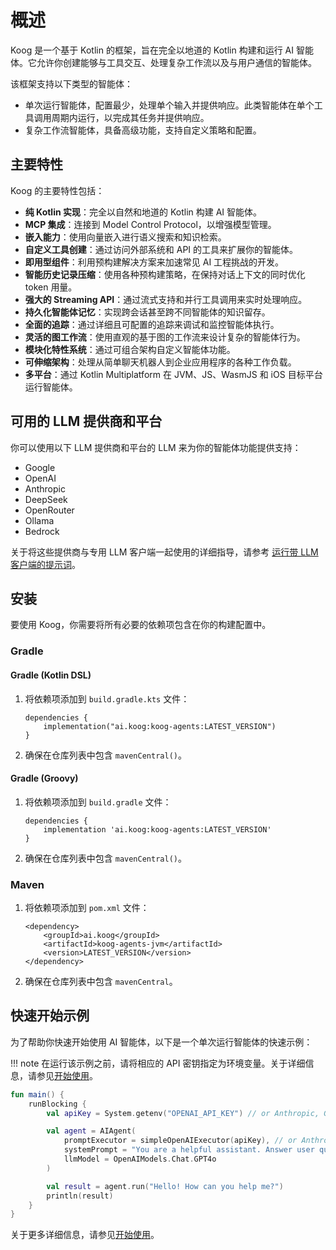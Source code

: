 # 概述

Koog 是一个基于 Kotlin 的框架，旨在完全以地道的 Kotlin 构建和运行 AI 智能体。它允许你创建能够与工具交互、处理复杂工作流以及与用户通信的智能体。

该框架支持以下类型的智能体：

*   单次运行智能体，配置最少，处理单个输入并提供响应。此类智能体在单个工具调用周期内运行，以完成其任务并提供响应。
*   复杂工作流智能体，具备高级功能，支持自定义策略和配置。

## 主要特性

Koog 的主要特性包括：

-   **纯 Kotlin 实现**：完全以自然和地道的 Kotlin 构建 AI 智能体。
-   **MCP 集成**：连接到 Model Control Protocol，以增强模型管理。
-   **嵌入能力**：使用向量嵌入进行语义搜索和知识检索。
-   **自定义工具创建**：通过访问外部系统和 API 的工具来扩展你的智能体。
-   **即用型组件**：利用预构建解决方案来加速常见 AI 工程挑战的开发。
-   **智能历史记录压缩**：使用各种预构建策略，在保持对话上下文的同时优化 token 用量。
-   **强大的 Streaming API**：通过流式支持和并行工具调用来实时处理响应。
-   **持久化智能体记忆**：实现跨会话甚至跨不同智能体的知识留存。
-   **全面的追踪**：通过详细且可配置的追踪来调试和监控智能体执行。
-   **灵活的图工作流**：使用直观的基于图的工作流来设计复杂的智能体行为。
-   **模块化特性系统**：通过可组合架构自定义智能体功能。
-   **可伸缩架构**：处理从简单聊天机器人到企业应用程序的各种工作负载。
-   **多平台**：通过 Kotlin Multiplatform 在 JVM、JS、WasmJS 和 iOS 目标平台运行智能体。

## 可用的 LLM 提供商和平台

你可以使用以下 LLM 提供商和平台的 LLM 来为你的智能体功能提供支持：

- Google
- OpenAI
- Anthropic
- DeepSeek
- OpenRouter
- Ollama
- Bedrock

关于将这些提供商与专用 LLM 客户端一起使用的详细指导，请参考 [运行带 LLM 客户端的提示词](prompt-api.md#running-prompts-with-llm-clients)。

## 安装

要使用 Koog，你需要将所有必要的依赖项包含在你的构建配置中。

### Gradle

#### Gradle (Kotlin DSL)

1.  将依赖项添加到 `build.gradle.kts` 文件：

    ```
    dependencies {
        implementation("ai.koog:koog-agents:LATEST_VERSION")
    }
    ```

2.  确保在仓库列表中包含 `mavenCentral()`。

#### Gradle (Groovy)

1.  将依赖项添加到 `build.gradle` 文件：

    ```
    dependencies {
        implementation 'ai.koog:koog-agents:LATEST_VERSION'
    }
    ```

2.  确保在仓库列表中包含 `mavenCentral()`。

### Maven

1.  将依赖项添加到 `pom.xml` 文件：

    ```
    <dependency>
        <groupId>ai.koog</groupId>
        <artifactId>koog-agents-jvm</artifactId>
        <version>LATEST_VERSION</version>
    </dependency>
    ```

2.  确保在仓库列表中包含 `mavenCentral`。

## 快速开始示例

为了帮助你快速开始使用 AI 智能体，以下是一个单次运行智能体的快速示例：

!!! note
    在运行该示例之前，请将相应的 API 密钥指定为环境变量。关于详细信息，请参见[开始使用](single-run-agents.md)。

<!--- INCLUDE
import ai.koog.agents.core.agent.AIAgent
import ai.koog.prompt.executor.clients.openai.OpenAIModels
import ai.koog.prompt.executor.llms.all.simpleOpenAIExecutor
import kotlinx.coroutines.runBlocking
-->
```kotlin
fun main() {
    runBlocking {
        val apiKey = System.getenv("OPENAI_API_KEY") // or Anthropic, Google, OpenRouter, etc.

        val agent = AIAgent(
            promptExecutor = simpleOpenAIExecutor(apiKey), // or Anthropic, Google, OpenRouter, etc.
            systemPrompt = "You are a helpful assistant. Answer user questions concisely.",
            llmModel = OpenAIModels.Chat.GPT4o
        )

        val result = agent.run("Hello! How can you help me?")
        println(result)
    }
}
```
<!--- KNIT example-index-01.kt -->
关于更多详细信息，请参见[开始使用](single-run-agents.md)。
